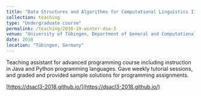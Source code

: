 ```yaml
---
title: "Data Structures and Algorithms for Computational Linguistics III"
collection: teaching
type: "Undergraduate course"
permalink: /teaching/2018-19-winter-dsa-3
venue: "University of Tübingen, Department of General and Computational Linguistics"
date: 2018
location: "Tübingen, Germany"
---
```


Teaching assistant for advanced programming course including instruction in Java and Python programming languages. Gave weekly tutorial sessions, and graded and provided sample solutions for programming assignments.

[https://dsacl3-2018.github.io/](https://dsacl3-2018.github.io/)
